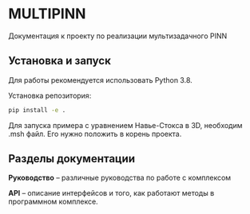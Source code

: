 # MULTIPINN

Документация к проекту по реализации мультизадачного PINN

## Установка и запуск
Для работы рекомендуется использовать Python 3.8.

Установка репозитория:

```bash
pip install -e .
```


Для запуска примера с уравнением Навье-Стокса в 3D, необходим .msh файл. Его нужно положить в корень проекта.


## Разделы документации

**Руководство** – различные руководства по работе с комплексом

**API** – описание интерфейсов и того, как работают методы в программном комплексе.

